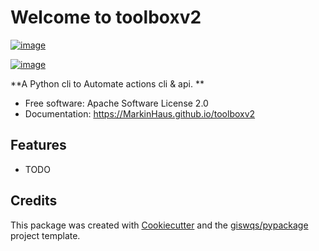 # Welcome to toolboxv2

[![image](https://img.shields.io/pypi/v/toolboxv2.svg)](https://pypi.python.org/pypi/toolboxv2)

[![image](https://pyup.io/repos/github/MarkinHaus/toolboxv2/shield.svg)](https://pyup.io/repos/github/MarkinHaus/toolboxv2)

**A Python cli to Automate actions cli & api.  **

- Free software: Apache Software License 2.0
- Documentation: <https://MarkinHaus.github.io/toolboxv2>

## Features

- TODO

## Credits

This package was created with [Cookiecutter](https://github.com/cookiecutter/cookiecutter) and
the [giswqs/pypackage](https://github.com/giswqs/pypackage) project template.
